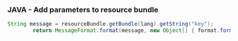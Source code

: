 ### JAVA - Add parameters to resource bundle

```java
String message = resourceBundle.getBundle(lang).getString("key");
		return MessageFormat.format(message, new Object[] { format.format(new Date()) });
```
